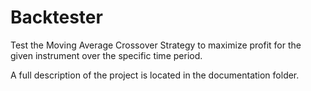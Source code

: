 # Backtester
Test the Moving Average Crossover Strategy to maximize profit for the given instrument over the specific time period.

A full description of the project is located in the documentation folder.
